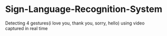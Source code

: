 # Sign-Language-Recognition-System
Detecting 4 gestures(i love you, thank you, sorry, hello) using video captured in real time
